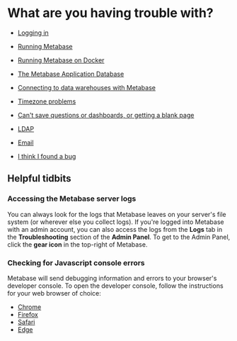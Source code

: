 # What are you having trouble with?

- [Logging in](./loggingin.html)

- [Running Metabase](./running.html)

- [Running Metabase on Docker](./docker.html)

- [The Metabase Application Database](./application-database.html)

- [Connecting to data warehouses with Metabase](./datawarehouse.html)

- [Timezone problems](./timezones.html)

- [Can't save questions or dashboards, or getting a blank page](./proxies.html)

- [LDAP](./ldap.html)

- [Email](./email.html)

- [I think I found a bug](./bugs.html)

## Helpful tidbits

### Accessing the Metabase server logs

You can always look for the logs that Metabase leaves on your server's file system (or wherever else you collect logs). If you're logged into Metabase with an admin account, you can also access the logs from the **Logs** tab in the **Troubleshooting** section of the **Admin Panel**. To get to the Admin Panel, click the **gear icon** in the top-right of Metabase.

### Checking for Javascript console errors

Metabase will send debugging information and errors to your browser's developer console. To open the developer console, follow the instructions for your web browser of choice:

- [Chrome](https://developers.google.com/web/tools/chrome-devtools/open#console)
- [Firefox](https://developer.mozilla.org/en-US/docs/Tools/Web_Console/Opening_the_Web_Console)
- [Safari](https://support.apple.com/guide/safari-developer/develop-menu-dev39df999c1/mac)
- [Edge](https://docs.microsoft.com/en-us/microsoft-edge/devtools-guide-chromium)
